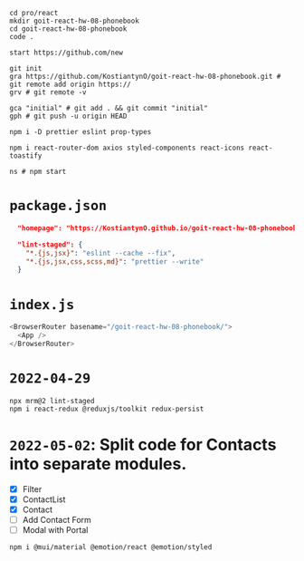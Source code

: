 ```shell
cd pro/react
mkdir goit-react-hw-08-phonebook
cd goit-react-hw-08-phonebook
code .

start https://github.com/new

git init
gra https://github.com/KostiantynO/goit-react-hw-08-phonebook.git # git remote add origin https://
grv # git remote -v

gca "initial" # git add . && git commit "initial"
gph # git push -u origin HEAD

npm i -D prettier eslint prop-types

npm i react-router-dom axios styled-components react-icons react-toastify

ns # npm start
```

# `package.json`

```json
  "homepage": "https://KostiantynO.github.io/goit-react-hw-08-phonebook/",

  "lint-staged": {
    "*.{js,jsx}": "eslint --cache --fix",
    "*.{js,jsx,css,scss,md}": "prettier --write"
  }
```

# `index.js`

```js
<BrowserRouter basename="/goit-react-hw-08-phonebook/">
  <App />
</BrowserRouter>
```

# `2022-04-29`

```shell
npx mrm@2 lint-staged
npm i react-redux @reduxjs/toolkit redux-persist
```

# `2022-05-02`: Split code for Contacts into separate modules.

- [x] Filter
- [x] ContactList
- [x] Contact
- [ ] Add Contact Form
- [ ] Modal with Portal

```shell
npm i @mui/material @emotion/react @emotion/styled
```
